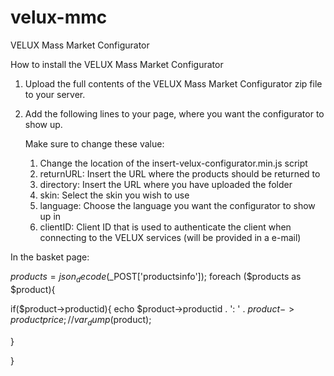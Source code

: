 velux-mmc
=========

VELUX Mass Market Configurator


How to install the VELUX Mass Market Configurator


1. Upload the full contents of the VELUX Mass Market Configurator zip file to your server.

2. Add the following lines to your page, where you want the configurator to show up.

	Make sure to change these value:
	1. Change the location of the insert-velux-configurator.min.js script
	2. returnURL: Insert the URL where the products should be returned to
	3. directory: Insert the URL where you have uploaded the folder
	4. skin: Select the skin you wish to use
	5. language: Choose the language you want the configurator to show up in
	6. clientID: Client ID that is used to authenticate the client when connecting to the VELUX services (will be provided in a e-mail)

	
<!-- Add these lines to your page -->

<div id="mmc__InsertConfigurator" />

<script type="text/javascript" src="content/js/insert-velux-configurator.js"></script>
<script>
	window.onload = function () {
		loadConfigurator({
			returnURL: '//qa.veluxshop.nl/?option=com_configurator&utm_source=velux&utm_medium=link&utm_campaign=product_configurator&utm_content=product_configurator_edsp&task=addItemToBasket',
			directory: '//localhost/mmc-demo',
			clientID: 'dtest',
			showPrintButton: true,
			showMailButton: true,
			showDealerButton: true,
			language: 'nl',
			dealerTarget: '_blank',
			shopTarget: '_blank',
			skin: 'veluxshop'
		});
	};
</script>

In the basket page:

$products = json_decode($_POST['productsinfo']);
foreach ($products as $product){

if($product->productid){
echo $product->productid  . ': ' . $product->productprice;
//var_dump($product);

}

}


